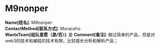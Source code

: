 # M9nonper

**Name[姓名]**: M9nonper  
**ContactMethod[联系方式]**: Moraceho  
**WantsTeam[组队意愿（是/否）]**: 是
**Comment[备注]**: 做过简单的产品，但是对web3的技术和编程的技术有限，比较擅长分析和解析产品；  
